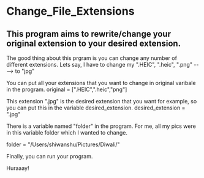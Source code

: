 # Change_File_Extensions

## This program aims to rewrite/change your original extension to your desired extension.

The good thing about this prgram is you can change any number of different extensions.
Lets say, I have to change my ".HEIC", ".heic", ".png" ----> to "jpg"

You can put all your extensions that you want to change in original varibale in the program.
original          = [".HEIC",".heic","png"]

This extension ".jpg" is the desired extension that you want for example, so you can put this in the variable desired_extension.
desired_extension = ".jpg"

There is a variable named "folder" in the program. 
For me, all my pics were in this variable folder which I wanted to change.

folder = "/Users/shiwanshu/Pictures/Diwali/"

Finally, you can run your program.

Huraaay!

